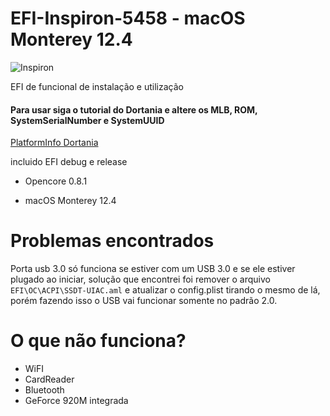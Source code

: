 
# EFI-Inspiron-5458 - macOS Monterey 12.4

![Inspiron](https://i0.wp.com/quenotebookcomprar.com.br/wp-content/uploads/2017/03/comprar-Dell-i14-5458-B40-core-i5.jpg?resize=720,340)

EFI de funcional de instalação e utilização

#### Para usar siga o tutorial do Dortania e altere os MLB, ROM, SystemSerialNumber e SystemUUID

[PlatformInfo Dortania](https://dortania.github.io/OpenCore-Install-Guide/config-laptop.plist/broadwell.html#platforminfo)
  
incluido EFI debug e release

- Opencore 0.8.1

- macOS Monterey 12.4

# Problemas encontrados

Porta usb 3.0 só funciona se estiver com um USB 3.0 e se ele estiver plugado ao iniciar, solução que encontrei foi remover o arquivo ```EFI\OC\ACPI\SSDT-UIAC.aml``` e atualizar o config.plist tirando o mesmo de lá, porém fazendo isso o USB vai funcionar somente no padrão 2.0.

# O que não funciona?

- WiFI
- CardReader
- Bluetooth
- GeForce 920M integrada